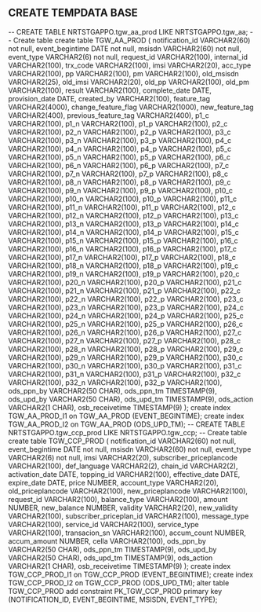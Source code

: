 ## CREATE TEMPDATA BASE
-- CREATE TABLE NRTSTGAPPO.tgw_aa_prod LIKE NRTSTGAPPO.tgw_aa;
-- Create table
create table TGW_AA_PROD
(
  notification_id      VARCHAR2(60) not null,
  event_begintime      DATE not null,
  msisdn               VARCHAR2(60) not null,
  event_type           VARCHAR2(6) not null,
  request_id           VARCHAR2(100),
  internal_id          VARCHAR2(100),
  trx_code             VARCHAR2(100),
  imsi                 VARCHAR2(20),
  acc_type             VARCHAR2(100),
  pp                   VARCHAR2(100),
  pm                   VARCHAR2(100),
  old_msisdn           VARCHAR2(25),
  old_imsi             VARCHAR2(20),
  old_pp               VARCHAR2(100),
  old_pm               VARCHAR2(100),
  result               VARCHAR2(100),
  complete_date        DATE,
  provision_date       DATE,
  created_by           VARCHAR2(100),
  feature_tag          VARCHAR2(4000),
  change_feature_flag  VARCHAR2(1000),
  new_feature_tag      VARCHAR2(400),
  previous_feature_tag VARCHAR2(400),
  p1_c                 VARCHAR2(100),
  p1_n                 VARCHAR2(100),
  p1_p                 VARCHAR2(100),
  p2_c                 VARCHAR2(100),
  p2_n                 VARCHAR2(100),
  p2_p                 VARCHAR2(100),
  p3_c                 VARCHAR2(100),
  p3_n                 VARCHAR2(100),
  p3_p                 VARCHAR2(100),
  p4_c                 VARCHAR2(100),
  p4_n                 VARCHAR2(100),
  p4_p                 VARCHAR2(100),
  p5_c                 VARCHAR2(100),
  p5_n                 VARCHAR2(100),
  p5_p                 VARCHAR2(100),
  p6_c                 VARCHAR2(100),
  p6_n                 VARCHAR2(100),
  p6_p                 VARCHAR2(100),
  p7_c                 VARCHAR2(100),
  p7_n                 VARCHAR2(100),
  p7_p                 VARCHAR2(100),
  p8_c                 VARCHAR2(100),
  p8_n                 VARCHAR2(100),
  p8_p                 VARCHAR2(100),
  p9_c                 VARCHAR2(100),
  p9_n                 VARCHAR2(100),
  p9_p                 VARCHAR2(100),
  p10_c                VARCHAR2(100),
  p10_n                VARCHAR2(100),
  p10_p                VARCHAR2(100),
  p11_c                VARCHAR2(100),
  p11_n                VARCHAR2(100),
  p11_p                VARCHAR2(100),
  p12_c                VARCHAR2(100),
  p12_n                VARCHAR2(100),
  p12_p                VARCHAR2(100),
  p13_c                VARCHAR2(100),
  p13_n                VARCHAR2(100),
  p13_p                VARCHAR2(100),
  p14_c                VARCHAR2(100),
  p14_n                VARCHAR2(100),
  p14_p                VARCHAR2(100),
  p15_c                VARCHAR2(100),
  p15_n                VARCHAR2(100),
  p15_p                VARCHAR2(100),
  p16_c                VARCHAR2(100),
  p16_n                VARCHAR2(100),
  p16_p                VARCHAR2(100),
  p17_c                VARCHAR2(100),
  p17_n                VARCHAR2(100),
  p17_p                VARCHAR2(100),
  p18_c                VARCHAR2(100),
  p18_n                VARCHAR2(100),
  p18_p                VARCHAR2(100),
  p19_c                VARCHAR2(100),
  p19_n                VARCHAR2(100),
  p19_p                VARCHAR2(100),
  p20_c                VARCHAR2(100),
  p20_n                VARCHAR2(100),
  p20_p                VARCHAR2(100),
  p21_c                VARCHAR2(100),
  p21_n                VARCHAR2(100),
  p21_p                VARCHAR2(100),
  p22_c                VARCHAR2(100),
  p22_n                VARCHAR2(100),
  p22_p                VARCHAR2(100),
  p23_c                VARCHAR2(100),
  p23_n                VARCHAR2(100),
  p23_p                VARCHAR2(100),
  p24_c                VARCHAR2(100),
  p24_n                VARCHAR2(100),
  p24_p                VARCHAR2(100),
  p25_c                VARCHAR2(100),
  p25_n                VARCHAR2(100),
  p25_p                VARCHAR2(100),
  p26_c                VARCHAR2(100),
  p26_n                VARCHAR2(100),
  p26_p                VARCHAR2(100),
  p27_c                VARCHAR2(100),
  p27_n                VARCHAR2(100),
  p27_p                VARCHAR2(100),
  p28_c                VARCHAR2(100),
  p28_n                VARCHAR2(100),
  p28_p                VARCHAR2(100),
  p29_c                VARCHAR2(100),
  p29_n                VARCHAR2(100),
  p29_p                VARCHAR2(100),
  p30_c                VARCHAR2(100),
  p30_n                VARCHAR2(100),
  p30_p                VARCHAR2(100),
  p31_c                VARCHAR2(100),
  p31_n                VARCHAR2(100),
  p31_p                VARCHAR2(100),
  p32_c                VARCHAR2(100),
  p32_n                VARCHAR2(100),
  p32_p                VARCHAR2(100),
  ods_ppn_by           VARCHAR2(50 CHAR),
  ods_ppn_tm           TIMESTAMP(9),
  ods_upd_by           VARCHAR2(50 CHAR),
  ods_upd_tm           TIMESTAMP(9),
  ods_action           VARCHAR2(1 CHAR),
  osb_receivetime      TIMESTAMP(9)
);
create index TGW_AA_PROD_I1 on TGW_AA_PROD (EVENT_BEGINTIME);
create index TGW_AA_PROD_I2 on TGW_AA_PROD (ODS_UPD_TM);
-- CREATE TABLE NRTSTGAPPO.tgw_ccp_prod LIKE NRTSTGAPPO.tgw_ccp;
-- Create table
create table TGW_CCP_PROD
(
  notification_id          VARCHAR2(60) not null,
  event_begintime          DATE not null,
  msisdn                   VARCHAR2(60) not null,
  event_type               VARCHAR2(6) not null,
  imsi                     VARCHAR2(20),
  subscriber_priceplancode VARCHAR2(100),
  def_language             VARCHAR2(2),
  chain_id                 VARCHAR2(2),
  activation_date          DATE,
  topping_id               VARCHAR2(100),
  effective_date           DATE,
  expire_date              DATE,
  price                    NUMBER,
  account_type             VARCHAR2(20),
  old_priceplancode        VARCHAR2(100),
  new_priceplancode        VARCHAR2(100),
  request_id               VARCHAR2(100),
  balance_type             VARCHAR2(100),
  amount                   NUMBER,
  new_balance              NUMBER,
  validity                 VARCHAR2(20),
  new_validity             VARCHAR2(100),
  subscriber_priceplan_id  VARCHAR2(100),
  message_type             VARCHAR2(100),
  service_id               VARCHAR2(100),
  service_type             VARCHAR2(100),
  transacion_sn            VARCHAR2(100),
  accum_count              NUMBER,
  accum_amount             NUMBER,
  cella                    VARCHAR2(100),
  ods_ppn_by               VARCHAR2(50 CHAR),
  ods_ppn_tm               TIMESTAMP(9),
  ods_upd_by               VARCHAR2(50 CHAR),
  ods_upd_tm               TIMESTAMP(9),
  ods_action               VARCHAR2(1 CHAR),
  osb_receivetime          TIMESTAMP(9)
);
create index TGW_CCP_PROD_I1 on TGW_CCP_PROD (EVENT_BEGINTIME);
create index TGW_CCP_PROD_I2 on TGW_CCP_PROD (ODS_UPD_TM);
alter table TGW_CCP_PROD add constraint PK_TGW_CCP_PROD primary key (NOTIFICATION_ID, EVENT_BEGINTIME, MSISDN, EVENT_TYPE);